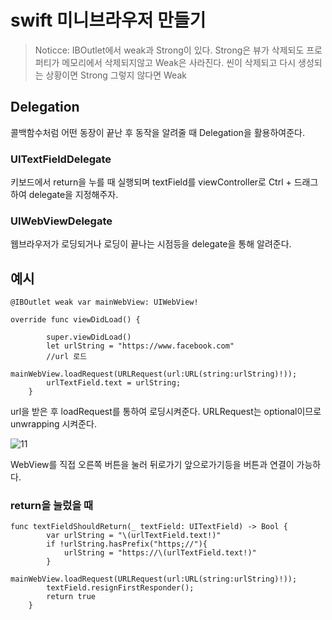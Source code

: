 # swift 미니브라우저 만들기

> Noticce: IBOutlet에서 weak과 Strong이 있다.
> Strong은 뷰가 삭제되도 프로퍼티가 메모리에서 삭제되지않고
> Weak은 사라진다.
> 씬이 삭제되고 다시 생성되는 상황이면 Strong
> 그렇지 않다면 Weak

## Delegation
콜백함수처럼 어떤 동장이 끝난 후 동작을 알려줄 때 Delegation을
활용하여준다.

### UITextFieldDelegate

키보드에서 return을 누를 때 실행되며 textField를
viewController로 Ctrl + 드래그하여 delegate을 지정해주자.

### UIWebViewDelegate

웹브라우저가 로딩되거나 로딩이 끝나는 시점등을 delegate을 통해 알려준다.


## 예시
```swift3
@IBOutlet weak var mainWebView: UIWebView!

override func viewDidLoad() {

        super.viewDidLoad()
        let urlString = "https://www.facebook.com"
        //url 로드
        mainWebView.loadRequest(URLRequest(url:URL(string:urlString)!));
        urlTextField.text = urlString;
    }
```

url을 받은 후 loadRequest를 통하여 로딩시켜준다.
URLRequest는 optional이므로 unwrapping 시켜준다.

![11](http://i.imgur.com/q6MiGqJ.png)

WebView를 직접 오른쪽 버튼을 눌러 뒤로가기 앞으로가기등을
버튼과 연결이 가능하다.


### return을 눌렀을 때

```swift3
func textFieldShouldReturn(_ textField: UITextField) -> Bool {
        var urlString = "\(urlTextField.text!)"
        if !urlString.hasPrefix("https;//"){
            urlString = "https://\(urlTextField.text!)"
        }
        mainWebView.loadRequest(URLRequest(url:URL(string:urlString)!));
        textField.resignFirstResponder();
        return true
    }
```

